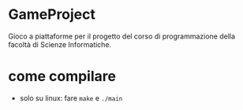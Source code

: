 # GameProject
Gioco a piattaforme per il progetto del corso di programmazione della facoltà di Scienze Informatiche.


# come compilare
- solo su linux: fare `make` e `./main`
